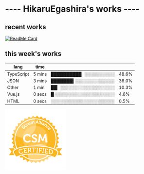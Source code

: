 # ---- HikaruEgashira's works ----

## recent works

[![ReadMe Card](https://github-readme-stats.vercel.app/api/pin/?username=twin-te&repo=twinte-front)](https://github.com/twin-te/twinte-front)

## this week's works

| lang        | time           |                       |        |
| ----------- | -------------- | --------------------- | ------ |
| TypeScript  | 5 mins         | ██████████▏░░░░░░░░░░ |  48.6% |
| JSON        | 3 mins         | ███████▌░░░░░░░░░░░░░ |  36.0% |
| Other       | 1 min          | ██▏░░░░░░░░░░░░░░░░░░ |  10.3% |
| Vue.js      | 0 secs         | ▉░░░░░░░░░░░░░░░░░░░░ |   4.6% |
| HTML        | 0 secs         | ░░░░░░░░░░░░░░░░░░░░░ |   0.5% |

<img src="./image/seal-csm.png" alt="" data-canonical-src="./image/seal-csm.png" width="200" height="200" />
